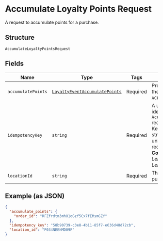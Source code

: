 
# Accumulate Loyalty Points Request

A request to accumulate points for a purchase.

## Structure

`AccumulateLoyaltyPointsRequest`

## Fields

| Name | Type | Tags | Description | Getter | Setter |
|  --- | --- | --- | --- | --- | --- |
| `accumulatePoints` | [`LoyaltyEventAccumulatePoints`](/doc/models/loyalty-event-accumulate-points.md) | Required | Provides metadata when the event `type` is `ACCUMULATE_POINTS`. | getAccumulatePoints(): LoyaltyEventAccumulatePoints | setAccumulatePoints(LoyaltyEventAccumulatePoints accumulatePoints): void |
| `idempotencyKey` | `string` | Required | A unique string that identifies the `AccumulateLoyaltyPoints` request.<br>Keys can be any valid string but must be unique for every request.<br>**Constraints**: *Minimum Length*: `1`, *Maximum Length*: `128` | getIdempotencyKey(): string | setIdempotencyKey(string idempotencyKey): void |
| `locationId` | `string` | Required | The [location](#type-Location) where the purchase was made. | getLocationId(): string | setLocationId(string locationId): void |

## Example (as JSON)

```json
{
  "accumulate_points": {
    "order_id": "RFZfrdtm3mhO1oGzf5Cx7fEMsmGZY"
  },
  "idempotency_key": "58b90739-c3e8-4b11-85f7-e636d48d72cb",
  "location_id": "P034NEENMD09F"
}
```

